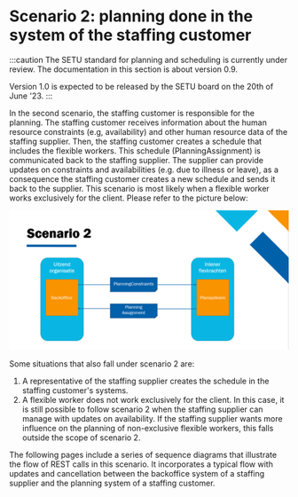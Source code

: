# Scenario 2: planning done in the system of the staffing customer

:::caution
The SETU standard for planning and scheduling is currently under review. The documentation in this section is about version 0.9.

Version 1.0 is expected to be released by the SETU board on the 20th of June '23.
:::

In the second scenario, the staffing customer is responsible for the planning. The staffing customer receives information about the human resource constraints (e.g, availability) and other human resource data of the staffing supplier. Then, the staffing customer creates a schedule that includes the flexible workers. This schedule (PlanningAssignment) is communicated back to the staffing supplier. The supplier can provide updates on constraints and availabilities (e.g. due to illness or leave), as a consequence the staffing customer creates a new schedule and sends it back to the supplier. This scenario is most likely when a flexible worker works exclusively for the client. Please refer to the picture below:

![](../../../static/img/Scenario%202.png)

Some situations that also fall under scenario 2 are:

1. A representative of the staffing supplier creates the schedule in the staffing customer's systems.
2. A flexible worker does not work exclusively for the client. In this case, it is still possible to follow scenario 2 when the staffing supplier can manage with updates on availability. If the staffing supplier wants more influence on the planning of non-exclusive flexible workers, this falls outside the scope of scenario 2.

The following pages include a series of sequence diagrams that illustrate the flow of REST calls in this scenario. It incorporates a typical flow with updates and cancellation between the backoffice system of a staffing supplier and the planning system of a staffing customer.
